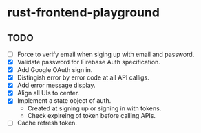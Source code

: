 # rust-frontend-playground

## TODO

- [ ] Force to verify email when siging up with email and password.
- [x] Validate password for Firebase Auth specification.
- [x] Add Google OAuth sign in.
- [x] Distingish error by error code at all API calligs.
- [x] Add error message display.
- [x] Align all UIs to center.
- [x] Implement a state object of auth.
  - Created at signing up or signing in with tokens.
  - Check expireing of token before calling APIs. 
- [ ] Cache refresh token. 
